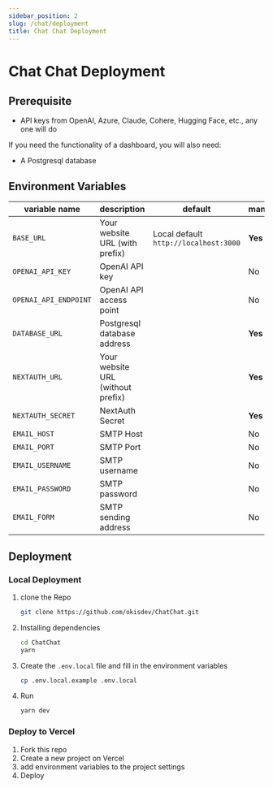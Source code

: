 ```yaml
---
sidebar_position: 2
slug: /chat/deployment
title: Chat Chat Deployment
---
```


# Chat Chat Deployment

## Prerequisite

-   API keys from OpenAI, Azure, Claude, Cohere, Hugging Face, etc., any one will do

If you need the functionality of a dashboard, you will also need:

-   A Postgresql database

## Environment Variables

| variable name         | description                       | default                               | mandatory | prompt                                                                                                            |
| --------------------- | --------------------------------- | ------------------------------------- | --------- | ----------------------------------------------------------------------------------------------------------------- |
| `BASE_URL`            | Your website URL (with prefix)    | Local default `http://localhost:3000` | **Yes**   |                                                                                                                   |
| `OPENAI_API_KEY`      | OpenAI API key                    |                                       | No        |                                                                                                                   |
| `OPENAI_API_ENDPOINT` | OpenAI API access point           |                                       | No        |                                                                                                                   |
| `DATABASE_URL`        | Postgresql database address       |                                       | **Yes**   | Start with `postgresql://` (if not required, please fill in `postgresql://user:password@example.com:port/dbname`) |
| `NEXTAUTH_URL`        | Your website URL (without prefix) |                                       | **Yes**   |                                                                                                                   |
| `NEXTAUTH_SECRET`     | NextAuth Secret                   |                                       | **Yes**   | Random hash (16 bits is best)                                                                                     |
| `EMAIL_HOST`          | SMTP Host                         |                                       | No        |                                                                                                                   |
| `EMAIL_PORT`          | SMTP Port                         |                                       | No        |                                                                                                                   |
| `EMAIL_USERNAME`      | SMTP username                     |                                       | No        |                                                                                                                   |
| `EMAIL_PASSWORD`      | SMTP password                     |                                       | No        |                                                                                                                   |
| `EMAIL_FORM`          | SMTP sending address              |                                       | No        |                                                                                                                   |

## Deployment

### Local Deployment

1. clone the Repo

    ```bash
    git clone https://github.com/okisdev/ChatChat.git
    ```

2. Installing dependencies

    ```bash
    cd ChatChat
    yarn
    ```

3. Create the `.env.local` file and fill in the environment variables

    ```bash
    cp .env.local.example .env.local
    ```

4. Run

    ```bash
    yarn dev
    ```

### Deploy to Vercel

1. Fork this repo
2. Create a new project on Vercel
3. add environment variables to the project settings
4. Deploy
